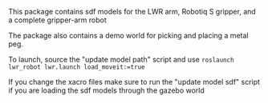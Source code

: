 This package contains sdf models for the LWR arm, Robotiq S gripper, and a complete gripper-arm robot

The package also contains a demo world for picking and placing a metal peg.


To launch, source the "update model path" script and use ```roslaunch lwr_robot lwr.launch load_moveit:=true```

If you change the xacro files make sure to run the "update model sdf" script if you are loading the sdf models through the gazebo world
